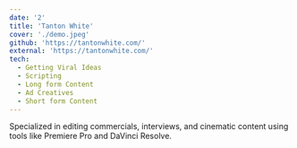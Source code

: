 ```yaml
---
date: '2'
title: 'Tanton White'
cover: './demo.jpeg'
github: 'https://tantonwhite.com/'
external: 'https://tantonwhite.com/'
tech:
  - Getting Viral Ideas
  - Scripting
  - Long form Content
  - Ad Creatives
  - Short form Content
---
```


Specialized in editing commercials, interviews, and cinematic content using tools like Premiere Pro and DaVinci Resolve.

